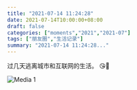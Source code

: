 ```yaml
---
title: "2021-07-14 11:24:28"
date: 2021-07-14T10:00:00+08:00
draft: false
categories: ["moments","2021","2021-07"]
tags: ["朋友圈","生活记录"]
summary: "2021-07-14 11:24:28..."
---
```


过几天逃离城市和互联网的生活。
😘🍻

![Media 1](/Moments/photos/2021-07-14/202107141124280.jpg)

